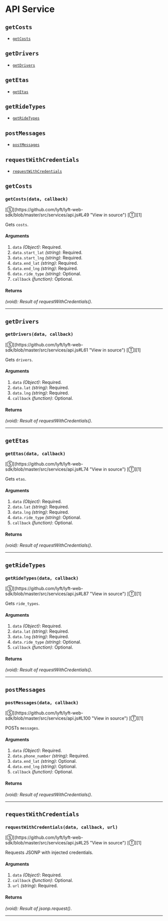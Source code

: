 # API Service

<!-- div class="toc-container" -->

<!-- div -->

## `getCosts`
* <a href="#getcostsdata-callback">`getCosts`</a>

<!-- /div -->

<!-- div -->

## `getDrivers`
* <a href="#getdriversdata-callback">`getDrivers`</a>

<!-- /div -->

<!-- div -->

## `getEtas`
* <a href="#getetasdata-callback">`getEtas`</a>

<!-- /div -->

<!-- div -->

## `getRideTypes`
* <a href="#getridetypesdata-callback">`getRideTypes`</a>

<!-- /div -->

<!-- div -->

## `postMessages`
* <a href="#postmessagesdata-callback">`postMessages`</a>

<!-- /div -->

<!-- div -->

## `requestWithCredentials`
* <a href="#requestwithcredentialsdata-callback-url">`requestWithCredentials`</a>

<!-- /div -->

<!-- /div -->

<!-- div class="doc-container" -->

<!-- div -->

## `getCosts`

<!-- div -->

<h3 id="getcostsdata-callback"><code>getCosts(data, callback)</code></h3>
[&#x24C8;](https://github.com/lyft/lyft-web-sdk/blob/master/src/services/api.js#L49 "View in source") [&#x24C9;][1]

Gets `costs`.

#### Arguments
1. `data` *(Object)*: Required.
2. `data.start_lat` *(string)*: Required.
3. `data.start_lng` *(string)*: Required.
4. `data.end_lat` *(string)*: Required.
5. `data.end_lng` *(string)*: Required.
6. `data.ride_type` *(string)*: Optional.
7. `callback` *(function)*: Optional.

#### Returns
*(void): Result of requestWithCredentials()*.

---

<!-- /div -->

<!-- /div -->

<!-- div -->

## `getDrivers`

<!-- div -->

<h3 id="getdriversdata-callback"><code>getDrivers(data, callback)</code></h3>
[&#x24C8;](https://github.com/lyft/lyft-web-sdk/blob/master/src/services/api.js#L61 "View in source") [&#x24C9;][1]

Gets `drivers`.

#### Arguments
1. `data` *(Object)*: Required.
2. `data.lat` *(string)*: Required.
3. `data.lng` *(string)*: Required.
4. `callback` *(function)*: Optional.

#### Returns
*(void): Result of requestWithCredentials()*.

---

<!-- /div -->

<!-- /div -->

<!-- div -->

## `getEtas`

<!-- div -->

<h3 id="getetasdata-callback"><code>getEtas(data, callback)</code></h3>
[&#x24C8;](https://github.com/lyft/lyft-web-sdk/blob/master/src/services/api.js#L74 "View in source") [&#x24C9;][1]

Gets `etas`.

#### Arguments
1. `data` *(Object)*: Required.
2. `data.lat` *(string)*: Required.
3. `data.lng` *(string)*: Required.
4. `data.ride_type` *(string)*: Optional.
5. `callback` *(function)*: Optional.

#### Returns
*(void): Result of requestWithCredentials()*.

---

<!-- /div -->

<!-- /div -->

<!-- div -->

## `getRideTypes`

<!-- div -->

<h3 id="getridetypesdata-callback"><code>getRideTypes(data, callback)</code></h3>
[&#x24C8;](https://github.com/lyft/lyft-web-sdk/blob/master/src/services/api.js#L87 "View in source") [&#x24C9;][1]

Gets `ride_types`.

#### Arguments
1. `data` *(Object)*: Required.
2. `data.lat` *(string)*: Required.
3. `data.lng` *(string)*: Required.
4. `data.ride_type` *(string)*: Optional.
5. `callback` *(function)*: Optional.

#### Returns
*(void): Result of requestWithCredentials()*.

---

<!-- /div -->

<!-- /div -->

<!-- div -->

## `postMessages`

<!-- div -->

<h3 id="postmessagesdata-callback"><code>postMessages(data, callback)</code></h3>
[&#x24C8;](https://github.com/lyft/lyft-web-sdk/blob/master/src/services/api.js#L100 "View in source") [&#x24C9;][1]

POSTs `messages`.

#### Arguments
1. `data` *(Object)*: Required.
2. `data.phone_number` *(string)*: Required.
3. `data.end_lat` *(string)*: Optional.
4. `data.end_lng` *(string)*: Optional.
5. `callback` *(function)*: Optional.

#### Returns
*(void): Result of requestWithCredentials()*.

---

<!-- /div -->

<!-- /div -->

<!-- div -->

## `requestWithCredentials`

<!-- div -->

<h3 id="requestwithcredentialsdata-callback-url"><code>requestWithCredentials(data, callback, url)</code></h3>
[&#x24C8;](https://github.com/lyft/lyft-web-sdk/blob/master/src/services/api.js#L25 "View in source") [&#x24C9;][1]

Requests JSONP with injected credentials.

#### Arguments
1. `data` *(Object)*: Required.
2. `callback` *(function)*: Optional.
3. `url` *(string)*: Required.

#### Returns
*(void): Result of jsonp.request()*.

---

<!-- /div -->

<!-- /div -->

<!-- /div -->

 [1]: #getcosts "Jump back to the TOC."
